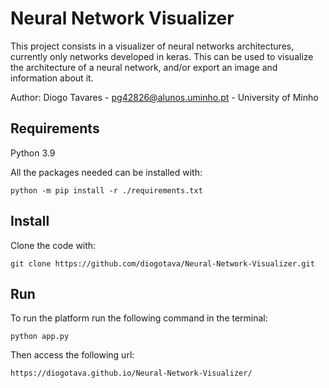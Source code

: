 # Neural Network Visualizer

This project consists in a visualizer of neural networks architectures, currently only networks developed in keras.
This can be used to visualize the architecture of a neural network, and/or export an image and information about it.

Author: Diogo Tavares - pg42826@alunos.uminho.pt - University of Minho

## Requirements

Python 3.9

All the packages needed can be installed with:
```
python -m pip install -r ./requirements.txt
```

## Install
Clone the code with:
```
git clone https://github.com/diogotava/Neural-Network-Visualizer.git
```

## Run
To run the platform run the following command in the terminal:
```
python app.py
```

Then access the following url:
```
https://diogotava.github.io/Neural-Network-Visualizer/
```
